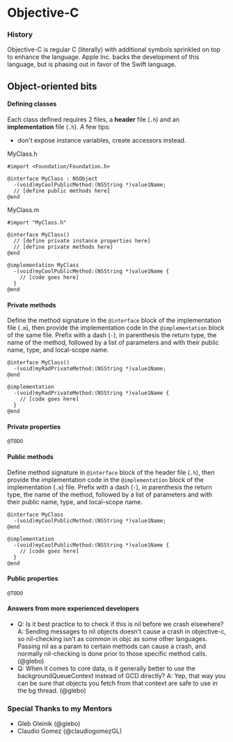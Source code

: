 # Objective-C

### History
Objective-C is regular C (literally) with additional symbols sprinkled on top to enhance the language. Apple Inc. backs the development of this language, but is phasing out in favor of the Swift language.

## Object-oriented bits
#### Defining classes
Each class defined requires 2 files, a **header** file (`.h`) and an **implementation** file (`.h`).
A few tips:
* don't expose instance variables, create accessors instead.

MyClass.h
```
#import <Foundation/Foundation.h>

@interface MyClass : NSObject
  -(void)myCoolPublicMethod:(NSString *)value1Name;
  // [define public methods here]
@end
```

MyClass.m
```
#import "MyClass.h"

@interface MyClass()
  // [define private instance properties here]
  // [define private methods here]
@end

@implementation MyClass
  -(void)myCoolPublicMethod:(NSString *)value1Name {
    // [code goes here]
  }
@end
```

#### Private methods
Define the method signature in the `@interface` block of the implementation file (`.m`), then provide the implementation code in the `@implementation` block of the same file. Prefix with a dash (`-`), in parenthesis the return type, the name of the method, followed by a list of parameters and with their public name, type, and local-scope name.
```
@interface MyClass()
  -(void)myRadPrivateMethod:(NSString *)value1Name;
@end

@implementation
  -(void)myRadPrivateMethod:(NSString *)value1Name {
    // [code goes here]
  }
@end
```

#### Private properties
`@TODO`

#### Public methods
Define method signature in `@interface` block of the header file (`.h`), then provide the implementation code in the `@implementation` block of the implementation (`.m`) file. Prefix with a dash (`-`), in parenthesis the return type, the name of the method, followed by a list of parameters and with their public name, type, and local-scope name.
```
@interface MyClass
  -(void)myCoolPublicMethod:(NSString *)value1Name;
@end
```

```
@implementation
  -(void)myCoolPublicMethod:(NSString *)value1Name {
    // [code goes here]
  }
@end
```

#### Public properties
`@TODO`

#### Answers from more experienced developers

* Q: Is it best practice to to check if this is nil before we crash elsewhere?
A: Sending messages to nil objects doesn't cause a crash in objective-c, so nil-checking isn't as common in objc as some other languages. Passing nil as a param to certain methods can cause a crash, and normally nil-checking is done prior to those specific method calls. (@glebo)
* Q: When it comes to core data, is it generally better to use the backgroundQueueContext instead of GCD directly?
A: Yep, that way you can be sure that objects you fetch from that context are safe to use in the bg thread. (@glebo)

### Special Thanks to my Mentors
* Gleb Oleinik (@glebo)
* Claudio Gomez (@claudiogomezGL)
